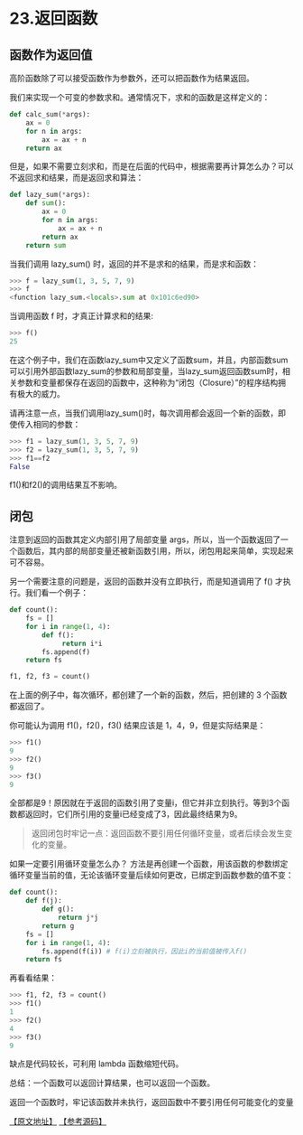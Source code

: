 # 23.返回函数

## 函数作为返回值

高阶函数除了可以接受函数作为参数外，还可以把函数作为结果返回。

我们来实现一个可变的参数求和。通常情况下，求和的函数是这样定义的：

````python
def calc_sum(*args):
    ax = 0
    for n in args:
        ax = ax + n
    return ax
````

但是，如果不需要立刻求和，而是在后面的代码中，根据需要再计算怎么办？可以不返回求和结果，而是返回求和算法：
````python
def lazy_sum(*args):
    def sum():
        ax = 0
        for n in args:
            ax = ax + n
        return ax
    return sum
````

当我们调用 lazy_sum() 时，返回的并不是求和的结果，而是求和函数：

````python
>>> f = lazy_sum(1, 3, 5, 7, 9)
>>> f
<function lazy_sum.<locals>.sum at 0x101c6ed90>
````

当调用函数 f 时，才真正计算求和的结果:

````python
>>> f()
25
````

在这个例子中，我们在函数lazy_sum中又定义了函数sum，并且，内部函数sum可以引用外部函数lazy_sum的参数和局部变量，当lazy_sum返回函数sum时，相关参数和变量都保存在返回的函数中，这种称为“闭包（Closure）”的程序结构拥有极大的威力。

请再注意一点，当我们调用lazy_sum()时，每次调用都会返回一个新的函数，即使传入相同的参数：

````python
>>> f1 = lazy_sum(1, 3, 5, 7, 9)
>>> f2 = lazy_sum(1, 3, 5, 7, 9)
>>> f1==f2
False
````

f1()和f2()的调用结果互不影响。

## 闭包

注意到返回的函数其定义内部引用了局部变量 args，所以，当一个函数返回了一个函数后，其内部的局部变量还被新函数引用，所以，闭包用起来简单，实现起来可不容易。

另一个需要注意的问题是，返回的函数并没有立即执行，而是知道调用了 f() 才执行。我们看一个例子：

````python
def count():
    fs = []
    for i in range(1, 4):
        def f():
             return i*i
        fs.append(f)
    return fs

f1, f2, f3 = count()
````

在上面的例子中，每次循环，都创建了一个新的函数，然后，把创建的 3 个函数都返回了。

你可能认为调用 f1()，f2()，f3() 结果应该是 1，4，9，但是实际结果是：
````python
>>> f1()
9
>>> f2()
9
>>> f3()
9
````

全部都是9！原因就在于返回的函数引用了变量i，但它并非立刻执行。等到3个函数都返回时，它们所引用的变量i已经变成了3，因此最终结果为9。

> 返回闭包时牢记一点：返回函数不要引用任何循环变量，或者后续会发生变化的变量。


如果一定要引用循环变量怎么办？ 方法是再创建一个函数，用该函数的参数绑定循环变量当前的值，无论该循环变量后续如何更改，已绑定到函数参数的值不变：

````python
def count():
    def f(j):
        def g():
            return j*j
        return g
    fs = []
    for i in range(1, 4):
        fs.append(f(i)) # f(i)立刻被执行，因此i的当前值被传入f()
    return fs
````

再看看结果：
````python
>>> f1, f2, f3 = count()
>>> f1()
1
>>> f2()
4
>>> f3()
9
````

缺点是代码较长，可利用 lambda 函数缩短代码。

总结：一个函数可以返回计算结果，也可以返回一个函数。

返回一个函数时，牢记该函数并未执行，返回函数中不要引用任何可能变化的变量

[【原文地址】](https://www.liaoxuefeng.com/wiki/0014316089557264a6b348958f449949df42a6d3a2e542c000/001431835236741e42daf5af6514f1a8917b8aaadff31bf000) [【参考源码】](https://github.com/michaelliao/learn-python3/blob/master/samples/functional/return_func.py)
